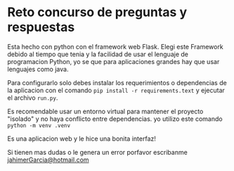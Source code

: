 # Reto concurso de preguntas y respuestas

Esta hecho con python con el framework web Flask.
Elegi este Framework debido al tiempo que tenia y la facilidad de usar el lenguaje de programacion Python, yo se que para aplicaciones grandes hay que usar lenguajes como java.

Para configurarlo solo debes instalar los requerimientos o dependencias de la aplicacion con el comando `pip install -r requirements.text` y ejecutar el archivo `run.py`.

Es recomendable usar un entorno virtual para mantener el proyecto "isolado" y no haya conflicto entre dependencias. yo utilizo este comando `python -m venv .venv`

Es una aplicacion web y le hice una bonita interfaz!

Si tienen mas dudas o le genera un error porfavor escribanme jahimerGarcia@hotmail.com
